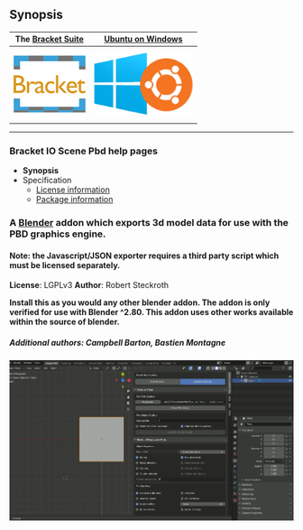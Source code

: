## Synopsis

| **The [Bracket Suite]** | **[Ubuntu on Windows]**   |
|:-----------------------:|:-------------------------:|
| ![Bracket logo]         | ![Ubuntu on Windows logo] |

[Bracket Suite]: https://github.com/restarian/restarian/tree/master/bracket/
[Ubuntu on Windows]: https://www.microsoft.com/en-us/store/p/ubuntu/9nblggh4msv6?activetab=pivot%3aoverviewtab

[Ubuntu on Windows logo]: https://raw.githubusercontent.com/restarian/restarian/master/doc/image/ubuntu_windows_logo.png
[Bracket logo]: https://raw.githubusercontent.com/restarian/restarian/master/bracket/doc/image/bracket_logo_small.png

---
### Bracket IO Scene Pbd help pages
* **Synopsis**
* Specification
  * [License information](https://github.com/restarian/bracket_io_scene_pbd/blob/master/docs/specification/license_information.md)
  * [Package information](https://github.com/restarian/bracket_io_scene_pbd/blob/master/docs/specification/package_information.md)

### A [Blender](https://www.blender.org) addon which exports 3d model data for use with the PBD graphics engine.
#### Note: the Javascript/JSON exporter requires a third party script which must be licensed separately.

**License**: LGPLv3
**Author**: Robert Steckroth

**Install this as you would any other blender addon. The addon is only verified for use with Blender ^2.80. This addon uses other works available within the source of blender.**

##### Additional authors: Campbell Barton, Bastien Montagne

![Screenshot](https://raw.githubusercontent.com/restarian/bracket_io_scene_pbd/master/docs/image/scroll_animation.gif)
